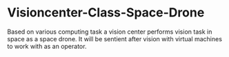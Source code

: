 # Visioncenter-Class-Space-Drone
Based on various computing task a vision center performs vision task in space as a space drone. It will be sentient after vision with virtual machines to work with as an operator. 
